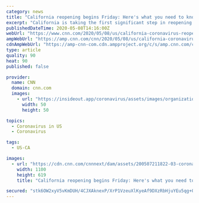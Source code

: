 ```yaml
---
category: news
title: "California reopening begins Friday: Here's what you need to know"
excerpt: "California is taking the first significant step in reopening its economy on Friday by loosening restrictions for certain businesses. The state, America's most populated, was the first in the nation to issue a stay-at-home order to all of its nearly 40 million residents,"
publishedDateTime: 2020-05-08T14:16:00Z
webUrl: "https://www.cnn.com/2020/05/08/us/california-coronavirus-reopening/"
ampWebUrl: "https://amp.cnn.com/cnn/2020/05/08/us/california-coronavirus-reopening/index.html"
cdnAmpWebUrl: "https://amp-cnn-com.cdn.ampproject.org/c/s/amp.cnn.com/cnn/2020/05/08/us/california-coronavirus-reopening/index.html"
type: article
quality: 90
heat: 90
published: false

provider:
  name: CNN
  domain: cnn.com
  images:
    - url: "https://insideout.app/coronavirus/assets/images/organizations/cnn.com-50x50.jpg"
      width: 50
      height: 50

topics:
  - Coronavirus in US
  - Coronavirus

tags:
  - US-CA

images:
  - url: "https://cdn.cnn.com/cnnnext/dam/assets/200507211822-03-coronavirus-after-lockdown-0506-super-tease.jpg"
    width: 1100
    height: 619
    title: "California reopening begins Friday: Here's what you need to know"

secured: "stk6OW2xyV5vKmDUH/4CJXAknexP/XrP1VzeuXlKyeAf9DXzRbHjuYEu5qg+Q2b+QqKqvLKDlPhSRMoDDbjbgN2Y3N4SuPoBbaa8fNJG1ymbY67XcI4OdHaX7nq4G0Osk55Rc/KwyYnhCQE2rZvDaQX4bcFD7+YE/uhfjnxT0w56j686UoLDXD5YrItMO4n4LI+KXCOh/IrcTCQIsqQ74GG/rh5nPCJgfwC2x9CrpewWHkj/+5FZgR/pUV1nNeSXgI65yZUmMKdgQQUfLTgUIhy9SIqrk84GSe2OhF+HntnblHg5ikpck91c41GhmCnT;pw118r0pwbdVMUGhQYPAYg=="
---
```


